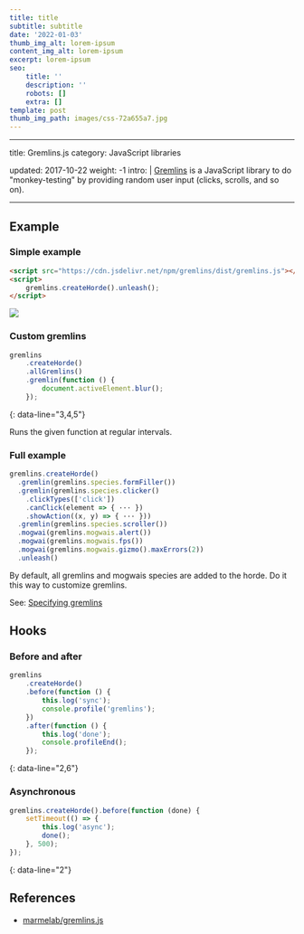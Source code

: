```yaml
---
title: title
subtitle: subtitle
date: '2022-01-03'
thumb_img_alt: lorem-ipsum
content_img_alt: lorem-ipsum
excerpt: lorem-ipsum
seo:
    title: ''
    description: ''
    robots: []
    extra: []
template: post
thumb_img_path: images/css-72a655a7.jpg
---
```


---

title: Gremlins.js
category: JavaScript libraries

updated: 2017-10-22
weight: -1
intro: |
[Gremlins](https://github.com/marmelab/gremlins.js) is a JavaScript library to do "monkey-testing" by providing random user input (clicks, scrolls, and so on).

---

## Example

### Simple example

```html
<script src="https://cdn.jsdelivr.net/npm/gremlins/dist/gremlins.js"></script>
<script>
    gremlins.createHorde().unleash();
</script>
```

![](https://camo.githubusercontent.com/130e101ee69d4d9b6f065df0a0404c861eb5ce18/687474703a2f2f7374617469632e6d61726d656c61622e636f6d2f746f646f2e676966?q=99)

### Custom gremlins

```js
gremlins
    .createHorde()
    .allGremlins()
    .gremlin(function () {
        document.activeElement.blur();
    });
```

{: data-line="3,4,5"}

Runs the given function at regular intervals.

### Full example

```js
gremlins.createHorde()
  .gremlin(gremlins.species.formFiller())
  .gremlin(gremlins.species.clicker()
    .clickTypes(['click'])
    .canClick(element => { ··· })
    .showAction((x, y) => { ··· }))
  .gremlin(gremlins.species.scroller())
  .mogwai(gremlins.mogwais.alert())
  .mogwai(gremlins.mogwais.fps())
  .mogwai(gremlins.mogwais.gizmo().maxErrors(2))
  .unleash()
```

By default, all gremlins and mogwais species are added to the horde. Do it this way to customize gremlins.

See: [Specifying gremlins](https://github.com/marmelab/gremlins.js#setting-gremlins-and-mogwais-to-use-in-a-test)

## Hooks

### Before and after

```js
gremlins
    .createHorde()
    .before(function () {
        this.log('sync');
        console.profile('gremlins');
    })
    .after(function () {
        this.log('done');
        console.profileEnd();
    });
```

{: data-line="2,6"}

### Asynchronous

```js
gremlins.createHorde().before(function (done) {
    setTimeout(() => {
        this.log('async');
        done();
    }, 500);
});
```

{: data-line="2"}

## References

-   [marmelab/gremlins.js](https://github.com/marmelab/gremlins.js)
